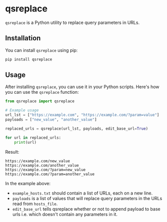 # qsreplace

`qsreplace` is a Python utility to replace query parameters in URLs.

## Installation

You can install `qsreplace` using pip:

```bash
pip install qsreplace
```

## Usage

After installing `qsreplace`, you can use it in your Python scripts. Here's how you can use the `qsreplace` function:

```python
from qsreplace import qsreplace

# Example usage
url_lst = ["https://example.com", "https://example.com/?param=value"]
payloads = ["new_value", "another_value"]

replaced_urls = qsreplace(url_lst, payloads, edit_base_url=True)

for url in replaced_urls:
    print(url)
```

Result:

```
https://example.com/new_value
https://example.com/another_value
https://example.com/?param=new_value
https://example.com/?param=another_value
```

In the example above:
- `example_hosts.txt` should contain a list of URLs, each on a new line.
- `payloads` is a list of values that will replace query parameters in the URLs read from `hosts_file`.
- `edit_base_url` tells qsreplace whether or not to append payload to base urls i.e. which doesn't contain any parameters in it.



